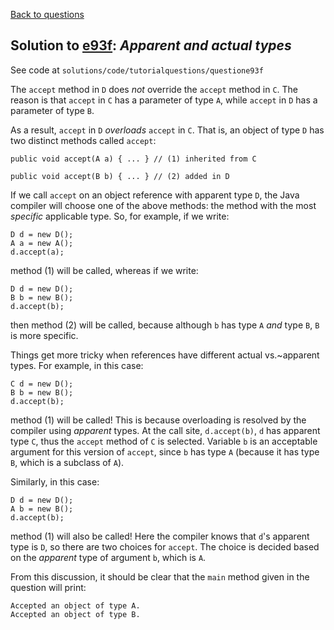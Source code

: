 [Back to questions](../README.md)

## Solution to [e93f](../questions/e93f.md): *Apparent and actual types*

See code at `solutions/code/tutorialquestions/questione93f`

The `accept` method in `D` does *not* override the `accept` method in `C`.
The reason is that `accept` in `C` has a parameter of type `A`, while `accept`
in `D` has a parameter of type `B`.

As a result, `accept` in `D` *overloads* `accept` in `C`.
  That is, an object of type `D` has two distinct methods called `accept`:

```
public void accept(A a) { ... } // (1) inherited from C

public void accept(B b) { ... } // (2) added in D
```

If we call `accept` on an object reference with apparent type `D`, the Java compiler will choose one of the
above methods: the method with the most *specific* applicable type.  So, for example, if we write:

```
D d = new D();
A a = new A();
d.accept(a);
```

method (1) will be called, whereas if we write:

```
D d = new D();
B b = new B();
d.accept(b);
```

then method (2) will be called, because although `b` has type `A` *and* type `B`, `B` is more specific.

Things get more tricky when references have different actual vs.~apparent types.  For example, in this case:

```
C d = new D();
B b = new B();
d.accept(b);
```

method (1) will be called!  This is because overloading is resolved by the compiler using *apparent* types.
At the call site, `d.accept(b)`, `d` has apparent type `C`, thus the `accept` method
of `C` is selected.  Variable `b` is an acceptable argument for this version of `accept`, since `b` has
type `A` (because it has type `B`, which is a subclass of `A`).

Similarly, in this case:

```
D d = new D();
A b = new B();
d.accept(b);
```

method (1) will also be called!  Here the compiler knows that `d`'s apparent type is `D`, so there are two choices for
`accept`.  The choice is decided based on the *apparent* type of argument `b`, which is `A`.

From this discussion, it should be clear that the `main` method given in the question will print:

```
Accepted an object of type A.
Accepted an object of type B.
```


